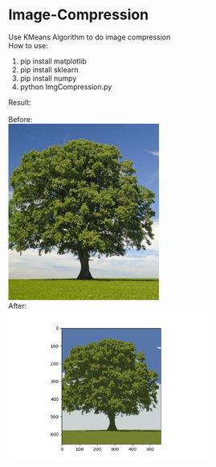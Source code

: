 # Image-Compression
Use KMeans Algorithm to do image compression
<br/>
How to use:
1. pip install matplotlib
2. pip install sklearn
3. pip install numpy
4. python ImgCompression.py

Result:<br/><br/>
Before:<br/> 
<img src="images/tree.jpg" width=300>
<br/>
After: <br/>
<img src="images/result.png" width=400>
